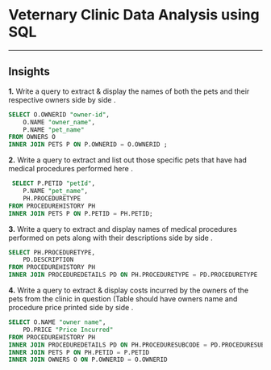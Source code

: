 # Veternary Clinic Data Analysis using SQL
---

## Insights

**1.** Write a query to extract & display the names of both the pets and their respective owners side by side .
````sql
SELECT O.OWNERID "owner-id",
	O.NAME "owner_name",
	P.NAME "pet_name"
FROM OWNERS O
INNER JOIN PETS P ON P.OWNERID = O.OWNERID ;
````

**2.**  Write a query to extract and list out those specific pets that have had medical procedures performed here .
````sql
 SELECT P.PETID "petId",
	P.NAME "pet_name",
	PH.PROCEDURETYPE
FROM PROCEDUREHISTORY PH
INNER JOIN PETS P ON P.PETID = PH.PETID;
````

**3.**  Write a query to extract and display names of medical procedures performed on pets along with their descriptions side by side .
````sql
SELECT PH.PROCEDURETYPE,
	PD.DESCRIPTION
FROM PROCEDUREHISTORY PH
INNER JOIN PROCEDUREDETAILS PD ON PH.PROCEDURETYPE = PD.PROCEDURETYPE

````
**4.**  Write a query to extract & display costs incurred by the owners of the pets from the clinic in question (Table should have owners name and procedure price printed side by side .
````sql
SELECT O.NAME "owner name",
	PD.PRICE "Price Incurred"
FROM PROCEDUREHISTORY PH
INNER JOIN PROCEDUREDETAILS PD ON PH.PROCEDURESUBCODE = PD.PROCEDURESUBCODE
INNER JOIN PETS P ON PH.PETID = P.PETID
INNER JOIN OWNERS O ON P.OWNERID = O.OWNERID
````
